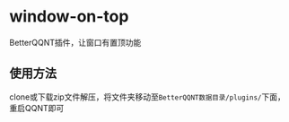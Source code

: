 # window-on-top

BetterQQNT插件，让窗口有置顶功能


## 使用方法

clone或下载zip文件解压，将文件夹移动至`BetterQQNT数据目录/plugins/`下面，重启QQNT即可
